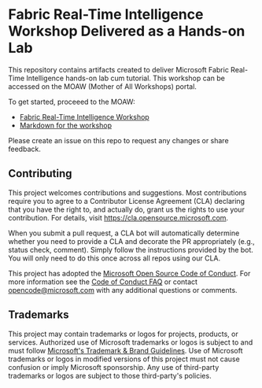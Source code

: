 # Fabric Real-Time Intelligence Workshop Delivered as a Hands-on Lab

This repository contains artifacts created to deliver Microsoft Fabric Real-Time Intelligence hands-on lab cum tutorial. This workshop can be accessed on the MOAW (Mother of All Workshops) portal.

To get started, proceeed to the MOAW:
- [Fabric Real-Time Intelligence Workshop](https://aka.ms/FabConRTIWorkshop)
- [Markdown for the workshop](https://github.com/microsoft/FabConRTIWorkshop/blob/main/docs/workshop.md)

Please create an issue on this repo to request any changes or share feedback.

## Contributing

This project welcomes contributions and suggestions. Most contributions require you to agree to a
Contributor License Agreement (CLA) declaring that you have the right to, and actually do, grant us
the rights to use your contribution. For details, visit https://cla.opensource.microsoft.com.

When you submit a pull request, a CLA bot will automatically determine whether you need to provide
a CLA and decorate the PR appropriately (e.g., status check, comment). Simply follow the instructions
provided by the bot. You will only need to do this once across all repos using our CLA.

This project has adopted the [Microsoft Open Source Code of Conduct](https://opensource.microsoft.com/codeofconduct/).
For more information see the [Code of Conduct FAQ](https://opensource.microsoft.com/codeofconduct/faq/) or
contact [opencode@microsoft.com](mailto:opencode@microsoft.com) with any additional questions or comments.

## Trademarks

This project may contain trademarks or logos for projects, products, or services. Authorized use of Microsoft
trademarks or logos is subject to and must follow
[Microsoft's Trademark & Brand Guidelines](https://www.microsoft.com/en-us/legal/intellectualproperty/trademarks/usage/general).
Use of Microsoft trademarks or logos in modified versions of this project must not cause confusion or imply Microsoft sponsorship.
Any use of third-party trademarks or logos are subject to those third-party's policies.
